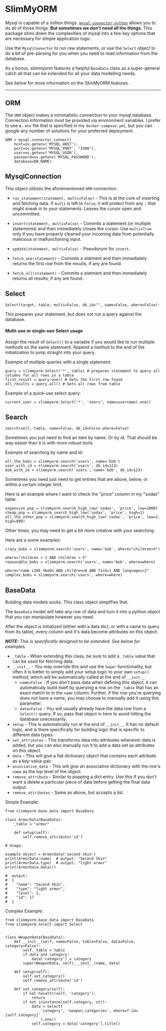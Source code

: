 # SlimMyORM

Mysql is capable of a million things. [`mysql-connector-python`](https://github.com/mysql/mysql-connector-python) allows you to do all of those things. **But sometimes we don't need all the things.** This package slims down the complexities of mysql into a few key options that are necessary for simple application logic.

Use the `MysqlConnector` to run raw statements, or use the `Select` object to do a bit of pre-parsing for you when you need to read information from the database.

As a bonus, slimmyorm features a helpful `BaseData` class as a super-general catch all that can be extended for all your data modelling needs. 

See below for more information on the SlimMyORM features.

*****

## ORM

The `ORM` object makes a minimalistic connection to your mysql database. Connection information must be provided via environment variables. I prefer to use a `.env` file that is specified in my `docker-compose.yml`, but you can google any number of solutions for your preferred deployment.

```
ORM = mysql.connector.connect(
    host=os.getenv('MYSQL_HOST'),
    port=os.getenv('MYSQL_PORT', "3306"),
    user=os.getenv('MYSQL_USER'),
    password=os.getenv('MYSQL_PASSWORD'),
    database=DB_NAME)
```

## MysqlConnection

This object utilizes the aforementioned `ORM` connection.

- `run_statement(statement, multi=False)` - This is at the core of inserting and fetching data. If `mutli` is left to `False`, it will protect from any `;` that might sneak in to your statements. Leaves the cursor open and uncommitted.

- `insert(statement, multi=False)` - Commits a statement (or multiple statements) and then immediately closes the cursor. Use `multi=True` only if you have properly cleaned your incoming data from potentially malicious or malfunctioning input.

- `update(statement, multi=False)` - Pseudonym for `insert`.

- `fetch_one(statement)` - Commits a statment and then immediately returns the first row from the results, if any are found.

- `fetch_all(statement)` - Commits a statment and then immediately returns all results, if any are found.

## Select

`Select(target, table, multi=False, db_id="", name=False, where=False):`

This prepares your statement, but does not run a query against the database.

#### Multi-use or single-use Select usage

Assign the result of `Select()` to a variable if you would like to run multiple methods on the same statement. Append a method to the end of the initialization to jump straight into your query.

Example of multiple queries with a single statement:
```
query = slimmyorm.Select('*', table) # prepares statement to query all columns for all rows in a table
first_result = query.one() # Gets the first row found
all_results = query.all() # Gets all rows from table
```
Example of a quick-use select query:
```
current_user = slimmyorm.Select('*', 'users', name=username).one()
```

## Search

`search(self, table, name=False, db_id=False where=False)`

Sometimes you just need to find an item by name. Or by id. That should be way easier than it is with more robust tools.

Example of searching by name and id:
```
all_the_bobs = slimmyorm.search('users', name='bob')
user_with_id = slimmyorm.search('users', db_id=123)
bob_with_id = slimmyorm.search('users', name='bob', db_id=123)
```

Sometimes you need just need to get entries that are above, below, or within a certain integer limit.

Here is an example where I want to check the "price" column in my "sodas" table:
```
expensive_pop = slimmyorm.search_high_low('sodas', 'price', low=1000)
cheap_pop = slimmyorm.search_high_low('sodas', 'price', high=1)
all_the_other_pop = slimmyorm.search_high_low('sodas', 'price', low=2, high=999)
```

Other times, you may need to get a bit more creative with your searching.

Here are a some examples:
```
crazy_bobs = slimmyorm.search('users', name='bob', where="children>4")
```
```
where="children > 1 AND children < 5"
reasonable_bobs = slimmyorm.search('users', name='bob', where=where)
```
```
where="name LIKE %bob% AND children=0 AND fish=1 AND languages>2"
complex_bobs = slimmyorm.search('users', where=where)
```

## BaseData

Building data models sucks. This class object simplifies that.

The `BaseData` model will take any row of data and turn it into a python object that you can manipulate however you need.

After the object is initialized (either with a data dict, or with a name to query from its table), every column and it's data become attributes on this object.

_**NOTE:** This is specifically designed to be extended. See below for examples._

- `_table` - When extending this class, be sure to add a `_table` value that can be used for fetching data.
- `__init__` - You may override this and use the `Super` functionality, but often it is better to simply add your setup logic to your own `setup()` method, which will be automatically called at the end of `__init__`
    - `name=False` - If you don't pass data when defining this object, it can automaticaly build itself by querying a row on the `_table` that has an exact match to in the `name` column. Further, if the row you're querying does not have a name, you may choose to manually add it using this parameter.
    - `data=False` - You will usually already have the data row from a `Select()` query. If so, pass that object in here to avoid hitting the database unecessarily.
- `setup` - This is automatically run at the end of `__init__`. It has no default logic, and is there specifically for building logic that is specific to different data types.
- `set_attributes` - This transforms data into attributes whenever data is added, but you can also manually run it to add a data set as attributes on this object.
- `data` - This will give a flat dictionary object that contains each attribute as a key-value pair.
- `associative_data` - This will give an associative dictionary with the row's `name` as the top level of the object.
- `remove_attribute` - Similar to popping a dict entry. Use this if you don't want a delete a particular piece of data before getting the final data output.
- `remove_attributes` - Same as above, but accepts a list.

Simple Example:

```
from slimmyorm.base_data import BaseData

class ArmorData(BaseData):
    _table = "armor"

    def setup(self):
        self.remove_attribute('id')

# Usage:

example_object = ArmorData('second skin')
print(ArmorData.name)  # output: "Second Skin"
print(ArmorData.type)  # output: "light armor"
print(ArmorData.data())

#  output:
#  {
#    "name": "Second Skin",
#    "type": "light armor",
#    "level": 2,
#    "id": 17
#  }
```

Complex Example:
```
from slimmyorm.base_data import BaseData
from slimmyorm.select import Select


class WeaponData(BaseData):
    def __init__(self, name=False, table=False, data=False, category=False):
        self._table = table
        if data and category:
            data['category'] = category
        super(WeaponData, self).__init__(name, data)

    def setup(self):
        self.set_category()
        self.remove_attribute('id')

    def set_category(self):
        if not hasattr(self, 'category'):
            return
        if not isinstance(self.category, str):
            data = Select(
                'category', 'weapon_categories', where=f'id={self.category}'
                ).one()
            self.category = data['category'].title()
```